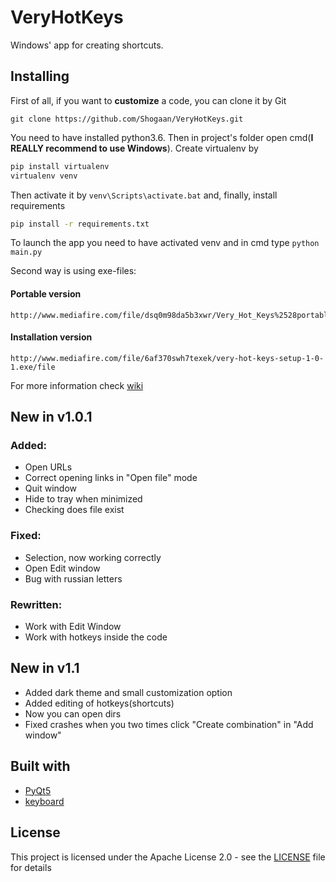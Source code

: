 # VeryHotKeys

Windows' app for creating shortcuts.

## Installing

First of all, if you want to **customize** a code, you can clone it by Git
```
git clone https://github.com/Shogaan/VeryHotKeys.git
```

You need to have installed python3.6. Then in project's folder open cmd(**I REALLY recommend to use Windows**). Create virtualenv by
```bash
pip install virtualenv
virtualenv venv
```
Then activate it by `venv\Scripts\activate.bat` and, finally, install requirements
```bash
pip install -r requirements.txt
```
To launch the app you need to have activated venv and in cmd type `python main.py`

Second way is using exe-files:

#### Portable version

```
http://www.mediafire.com/file/dsq0m98da5b3xwr/Very_Hot_Keys%2528portable%2529_v1.0.1.zip/file
```

#### Installation version

```
http://www.mediafire.com/file/6af370swh7texek/very-hot-keys-setup-1-0-1.exe/file
```

For more information check [wiki](https://github.com/Shogaan/VeryHotKeys/wiki/Installation-and-converting-to-exe)

## New in v1.0.1

### Added:
* Open URLs
* Correct opening links in "Open file" mode
* Quit window
* Hide to tray when minimized
* Checking does file exist

### Fixed:

* Selection, now working correctly
* Open Edit window
* Bug with russian letters

### Rewritten:

* Work with Edit Window
* Work with hotkeys inside the code

## New in v1.1

* Added dark theme and small customization option
* Added editing of hotkeys(shortcuts)
* Now you can open dirs
* Fixed crashes when you two times click "Create combination" in "Add window"

## Built with

* [PyQt5](https://www.riverbankcomputing.com/news)
* [keyboard](https://github.com/boppreh/keyboard)

## License

This project is licensed under the Apache License 2.0 - see the [LICENSE](LICENSE) file for details
